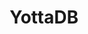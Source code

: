 ---
description: "YottaDB is a language-agnostic hierarchical key-value database that\
  \ scales from small system-on-chip designs to large servers. Languages are supported\
  \ through \"wrappers\" with support currently available for C, Go, M, Perl,\
  \ and Rust, with support for node.js and Python expected soon. Other wrappers from\
  \ the community allow YottaDB to be a JSON data store. Octo provides JDBC / SQL-92\
  \ based access for reporting and analytics with read-write access support coming\
  \ in 2021. All our work is 100% free / open source."
layout: stand
logo: stands/yottadb/logo.png
new_this_year: Since FOSDEM 2020, we have added production grade support for JDBC
  / SQL-92 access to the database for analytics and reporting, as well as production
  grade support for access from the Rust language. We have made numerous smaller enhancements
  such as simpler installation, enhanced troubleshooting tools, performance enhancements,
  and of course (like every software project) bug fixes.
showcase: Based on a mature code base (in daily production use since 1986, but continuously
  invested in and evolving since), YottaDB is a hierarchical key-value database on
  which all common NoSQL and SQL user cases map well. Its robustness, scalability
  and security are demonstrated by the fact that it is the database of record for
  some of the largest real-time core-banking applications in the world, as well as
  a nation scale electronic health record system. In Belgium, it is the database of
  record for the University of Antwerp library system!
themes:
- Database engines
title: YottaDB
website: https://yottadb.com
show_on_overview: true
chatroom: yottadb
---